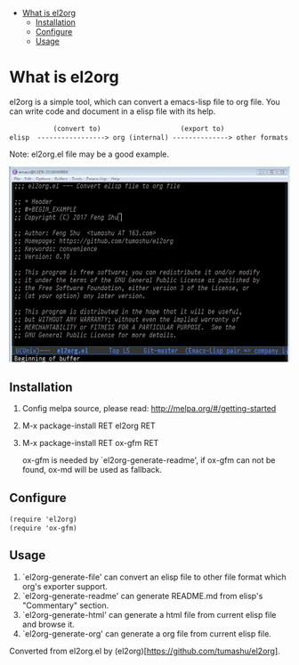- [What is el2org](#org3a86cb1)
  - [Installation](#orgb278459)
  - [Configure](#orgf87b4d2)
  - [Usage](#org82d3eff)


<a id="org3a86cb1"></a>

# What is el2org

el2org is a simple tool, which can convert a emacs-lisp file to org file. You can write code and document in a elisp file with its help.

               (convert to)                    (export to)
    elisp  -----------------> org (internal) --------------> other formats

Note: el2org.el file may be a good example.

![img](./snapshots/el2org.gif)


<a id="orgb278459"></a>

## Installation

1.  Config melpa source, please read: <http://melpa.org/#/getting-started>
2.  M-x package-install RET el2org RET
3.  M-x package-install RET ox-gfm RET

    ox-gfm is needed by \`el2org-generate-readme', if ox-gfm can not be found, ox-md will be used as fallback.


<a id="orgf87b4d2"></a>

## Configure

    (require 'el2org)
    (require 'ox-gfm)


<a id="org82d3eff"></a>

## Usage

1.  \`el2org-generate-file' can convert an elisp file to other file format which org's exporter support.
2.  \`el2org-generate-readme' can generate README.md from elisp's "Commentary" section.
3.  \`el2org-generate-html' can generate a html file from current elisp file and browse it.
4.  \`el2org-generate-org' can generate a org file from current elisp file.

Converted from el2org.el by (el2org)[https://github.com/tumashu/el2org].